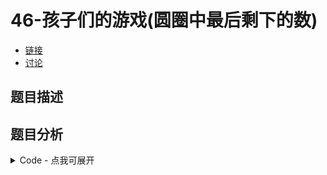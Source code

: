 # 46-孩子们的游戏(圆圈中最后剩下的数)

- [链接](https://www.nowcoder.com/practice/f78a359491e64a50bce2d89cff857eb6)
- [讨论](https://www.nowcoder.com/questionTerminal/f78a359491e64a50bce2d89cff857eb6)

## 题目描述

## 题目分析

<details>
<summary>Code - 点我可展开</summary>

<<<@/books/code/jz/46.cpp

</details>

